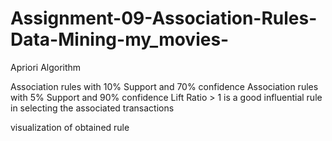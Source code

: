 # Assignment-09-Association-Rules-Data-Mining-my_movies-
Apriori Algorithm

Association rules with 10% Support and 70% confidence
Association rules with 5% Support and 90% confidence
Lift Ratio > 1 is a good influential rule in selecting the associated transactions

visualization of obtained rule
